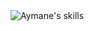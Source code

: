  <img src="https://skillicons.dev/icons?i=tailwindcss,sass,js,ts,php,python,java,mysql,postgresql,mongodb,node,react,nextjs,laravel,express&perline=15&theme=dark" alt="Aymane's skills"/>
